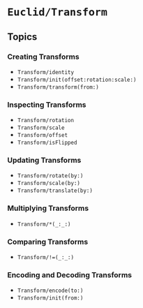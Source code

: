 # ``Euclid/Transform``

## Topics

### Creating Transforms

- ``Transform/identity``
- ``Transform/init(offset:rotation:scale:)``
- ``Transform/transform(from:)``

### Inspecting Transforms

- ``Transform/rotation``
- ``Transform/scale``
- ``Transform/offset``
- ``Transform/isFlipped``

### Updating Transforms 

- ``Transform/rotate(by:)``
- ``Transform/scale(by:)``
- ``Transform/translate(by:)``

### Multiplying Transforms

- ``Transform/*(_:_:)``

### Comparing Transforms

- ``Transform/!=(_:_:)``

### Encoding and Decoding Transforms

- ``Transform/encode(to:)``
- ``Transform/init(from:)``
